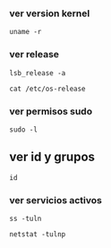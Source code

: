

### ver version kernel
`uname -r`
### ver release
`lsb_release -a`

`cat /etc/os-release`

### ver permisos sudo
`sudo -l`
## ver id y grupos
`id`
### ver servicios activos
`ss -tuln`

`netstat -tulnp`
